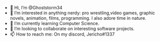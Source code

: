 - 👋 Hi, I’m @Ghoststorm34
- 👀 I’m interested in anything nerdy: pro wrestling,video games, graphic novels, animation, films, programming. I also adore time in nature.
- 🌱 I’m currently learning Computer Science.
- 💞️ I’m looking to collaborate on interesting software projects.
- 📫 How to reach me: On my discord, Jericho#1337

<!---
Ghoststorm34/Ghoststorm34 is a ✨ special ✨ repository because its `README.md` (this file) appears on your GitHub profile.
You can click the Preview link to take a look at your changes.
--->
